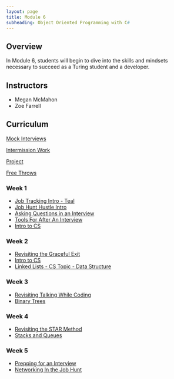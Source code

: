 ```yaml
---
layout: page
title: Module 6
subheading: Object Oriented Programming with C#
---
```


## Overview

In Module 6, students will begin to dive into the skills and mindsets necessary to succeed as a Turing student and a developer.

## Instructors

* Megan McMahon
* Zoe Farrell

## Curriculum
[Mock Interviews](./interviews)

[Intermission Work](./intermission/)  
  
[Project](./project) 
  
[Free Throws](./freethrows)  

### Week 1
* [Job Tracking Intro - Teal](./lessons/Week1/JobTrackingIntro)
* [Job Hunt Hustle Intro](./lessons/Week1/JobHuntHustle)
* [Asking Questions in an Interview](./lessons/Week1/AskingQuestionsInAnInterview)
* [Tools For After An Interview](./lessons/Week1/ToolsForAfterAnInterview)
* [Intro to CS](./cstopics)

### Week 2
* [Revisiting the Graceful Exit](./lessons/Week2/RevisitingTheGracefulExit)
* [Intro to CS](./cstopics)
* [Linked Lists - CS Topic - Data Structure](./lessons/Week2/LinkedLists)

### Week 3
* [Revisiting Talking While Coding](./lessons/Week3/RevisitingTalkingWhileCoding)
* [Binary Trees](./lessons/Week3/BinaryTrees)

### Week 4
* [Revisiting the STAR Method](./lessons/Week4/RevisitingSTAR)
* [Stacks and Queues](./lessons/Week4/StacksAndQueues)

### Week 5
* [Prepping for an Interview](./lessons/Week5/PreppingForInterviews)
* [Networking In the Job Hunt](./lessons/Week5/NetworkingInTheJobHunt)
